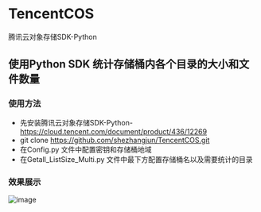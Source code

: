 # TencentCOS
腾讯云对象存储SDK-Python

## 使用Python SDK 统计存储桶内各个目录的大小和文件数量

### 使用方法

* 先安装腾讯云对象存储SDK-Python-https://cloud.tencent.com/document/product/436/12269
* git clone https://github.com/shezhangjun/TencentCOS.git
* 在Config.py 文件中配置密钥和存储桶地域
* 在Getall_ListSize_Multi.py 文件中最下方配置存储桶名以及需要统计的目录

### 效果展示
![image](https://cos.iclay.cn/Page/GitHub_Page_Bed/1.png)
